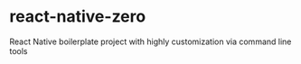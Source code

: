 # react-native-zero
React Native boilerplate project with highly customization via command line tools
